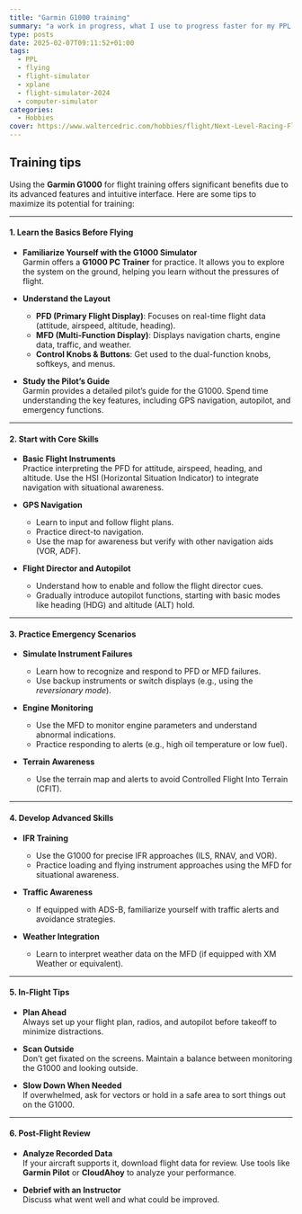 ```yaml
---
title: "Garmin G1000 training"
summary: "a work in progress, what I use to progress faster for my PPL and fly safer."
type: posts
date: 2025-02-07T09:11:52+01:00
tags:
  - PPL
  - flying
  - flight-simulator
  - xplane
  - flight-simulator-2024
  - computer-simulator
categories:
  - Hobbies
cover: https://www.waltercedric.com/hobbies/flight/Next-Level-Racing-Flight-Seat-Pro-fully-loaded.webp
---
```


## Training tips

Using the **Garmin G1000** for flight training offers significant benefits due to its advanced features and intuitive interface. Here are some tips to maximize its potential for training:

---

#### **1. Learn the Basics Before Flying**
- **Familiarize Yourself with the G1000 Simulator**  
  Garmin offers a **G1000 PC Trainer** for practice. It allows you to explore the system on the ground, helping you learn without the pressures of flight.
  
- **Understand the Layout**  
  - **PFD (Primary Flight Display)**: Focuses on real-time flight data (attitude, airspeed, altitude, heading).  
  - **MFD (Multi-Function Display)**: Displays navigation charts, engine data, traffic, and weather.  
  - **Control Knobs & Buttons**: Get used to the dual-function knobs, softkeys, and menus.

- **Study the Pilot’s Guide**  
  Garmin provides a detailed pilot’s guide for the G1000. Spend time understanding the key features, including GPS navigation, autopilot, and emergency functions.

---

#### **2. Start with Core Skills**
- **Basic Flight Instruments**  
  Practice interpreting the PFD for attitude, airspeed, heading, and altitude. Use the HSI (Horizontal Situation Indicator) to integrate navigation with situational awareness.

- **GPS Navigation**  
  - Learn to input and follow flight plans.  
  - Practice direct-to navigation.  
  - Use the map for awareness but verify with other navigation aids (VOR, ADF).

- **Flight Director and Autopilot**  
  - Understand how to enable and follow the flight director cues.  
  - Gradually introduce autopilot functions, starting with basic modes like heading (HDG) and altitude (ALT) hold.

---

#### **3. Practice Emergency Scenarios**
- **Simulate Instrument Failures**  
  - Learn how to recognize and respond to PFD or MFD failures.  
  - Use backup instruments or switch displays (e.g., using the *reversionary mode*).

- **Engine Monitoring**  
  - Use the MFD to monitor engine parameters and understand abnormal indications.  
  - Practice responding to alerts (e.g., high oil temperature or low fuel).

- **Terrain Awareness**  
  - Use the terrain map and alerts to avoid Controlled Flight Into Terrain (CFIT).  

---

#### **4. Develop Advanced Skills**
- **IFR Training**  
  - Use the G1000 for precise IFR approaches (ILS, RNAV, and VOR).  
  - Practice loading and flying instrument approaches using the MFD for situational awareness.  

- **Traffic Awareness**  
  - If equipped with ADS-B, familiarize yourself with traffic alerts and avoidance strategies.

- **Weather Integration**  
  - Learn to interpret weather data on the MFD (if equipped with XM Weather or equivalent).  

---

#### **5. In-Flight Tips**
- **Plan Ahead**  
  Always set up your flight plan, radios, and autopilot before takeoff to minimize distractions.

- **Scan Outside**  
  Don’t get fixated on the screens. Maintain a balance between monitoring the G1000 and looking outside.

- **Slow Down When Needed**  
  If overwhelmed, ask for vectors or hold in a safe area to sort things out on the G1000.

---

#### **6. Post-Flight Review**
- **Analyze Recorded Data**  
  If your aircraft supports it, download flight data for review. Use tools like **Garmin Pilot** or **CloudAhoy** to analyze your performance.

- **Debrief with an Instructor**  
  Discuss what went well and what could be improved.